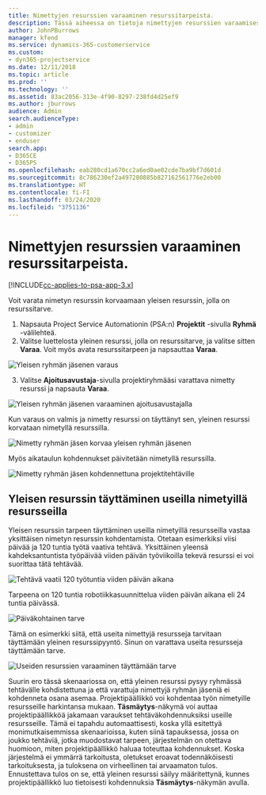 ```yaml
---
title: Nimettyjen resurssien varaaminen resurssitarpeista.
description: Tässä aiheessa on tietoja nimettyjen resurssien varaamisesta yleistä resurssitarvetta varten.
author: JohnPBurrows
manager: kfend
ms.service: dynamics-365-customerservice
ms.custom:
- dyn365-projectservice
ms.date: 12/11/2018
ms.topic: article
ms.prod: ''
ms.technology: ''
ms.assetid: 83ac2056-313e-4f90-8297-238fd4d25ef9
ms.author: jburrows
audience: Admin
search.audienceType:
- admin
- customizer
- enduser
search.app:
- D365CE
- D365PS
ms.openlocfilehash: eab280cd1a670cc2a6ed0ae02cde7ba9bf7d601d
ms.sourcegitcommit: 8c786230ef2a497280885b827162561776e2eb00
ms.translationtype: HT
ms.contentlocale: fi-FI
ms.lasthandoff: 03/24/2020
ms.locfileid: "3751136"
---
```

# <a name="book-named-resources-from-resource-requirements"></a>Nimettyjen resurssien varaaminen resurssitarpeista.

[!INCLUDE[cc-applies-to-psa-app-3.x](../includes/cc-applies-to-psa-app-3x.md)]

Voit varata nimetyn resurssin korvaamaan yleisen resurssin, jolla on resurssitarve.

1. Napsauta Project Service Automationin (PSA:n) **Projektit** -sivulla **Ryhmä** -välilehteä.
2. Valitse luettelosta yleinen resurssi, jolla on resurssitarve, ja valitse sitten **Varaa**. Voit myös avata resurssitarpeen ja napsauttaa **Varaa**.


![Yleisen ryhmän jäsenen varaus](media/RM-how-to-14.png)


3. Valitse **Ajoitusavustaja**-sivulla projektiryhmääsi varattava nimetty resurssi ja napsauta **Varaa**.

![Yleisen ryhmän jäsenen varaaminen ajoitusavustajalla](media/RM-how-to-15.png)

Kun varaus on valmis ja nimetty resurssi on täyttänyt sen, yleinen resurssi korvataan nimetyllä resurssilla.

![Nimetty ryhmän jäsen korvaa yleisen ryhmän jäsenen](media/RM-how-to-16.png)

Myös aikataulun kohdennukset päivitetään nimetyllä resurssilla.

![Nimetty ryhmän jäsen kohdennettuna projektitehtäville](media/RM-how-to-17.png)

## <a name="fulfill-a-generic-resource-with-multiple-named-resources"></a>Yleisen resurssin täyttäminen useilla nimetyillä resursseilla
Yleisen resurssin tarpeen täyttäminen useilla nimetyillä resursseilla vastaa yksittäisen nimetyn resurssin kohdentamista. Otetaan esimerkiksi viisi päivää ja 120 tuntia työtä vaativa tehtävä. Yksittäinen yleensä kahdeksantuntista työpäivää viiden päivän työviikoilla tekevä resurssi ei voi suorittaa tätä tehtävää. 

![Tehtävä vaatii 120 työtuntia viiden päivän aikana](media/RM-how-to-21.png)

Tarpeena on 120 tuntia robotiikkasuunnittelua viiden päivän aikana eli 24 tuntia päivässä.

![Päiväkohtainen tarve](media/RM-how-to-22.png)

Tämä on esimerkki siitä, että useita nimettyjä resursseja tarvitaan täyttämään yleinen resurssipyyntö. Sinun on varattava useita resursseja täyttämään tarve.

![Useiden resurssien varaaminen täyttämään tarve](media/RM-how-to-23.png)

Suurin ero tässä skenaariossa on, että yleinen resurssi pysyy ryhmässä tehtävälle kohdistettuna ja että varattuja nimettyjä ryhmän jäseniä ei kohdenneta osana asemaa. Projektipäällikkö voi kohdentaa työn nimetyille resursseille harkintansa mukaan. **Täsmäytys**-näkymä voi auttaa projektipäällikköä jakamaan varaukset tehtäväkohdennuksiksi useille resursseille. Tämä ei tapahdu automaattisesti, koska yllä esitettyä monimutkaisemmissa skenaarioissa, kuten siinä tapauksessa, jossa on joukko tehtäviä, jotka muodostavat tarpeen, järjestelmän on otettava huomioon, miten projektipäällikkö haluaa toteuttaa kohdennukset. Koska järjestelmä ei ymmärrä tarkoitusta, oletukset eroavat todennäköisesti tarkoituksesta, ja tuloksena on virheellinen tai arvaamaton tulos. Ennustettava tulos on se, että yleinen resurssi säilyy määritettynä, kunnes projektipäällikkö luo tietoisesti kohdennuksia **Täsmäytys**-näkymän avulla.


